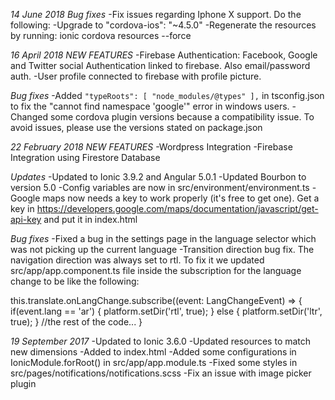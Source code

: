 *14 June 2018*
*Bug fixes*
-Fix issues regarding Iphone X support. Do the following:
  -Upgrade to "cordova-ios": "~4.5.0"
  -Regenerate the resources by running: ionic cordova resources --force 


*16 April 2018*
*NEW FEATURES*
-Firebase Authentication: Facebook, Google and Twitter social Authentication linked to firebase. Also email/password auth.
-User profile connected to firebase with profile picture.

*Bug fixes*
-Added ```"typeRoots": [ "node_modules/@types" ],``` in tsconfig.json to fix the "cannot find namespace 'google'" error in windows users.
-Changed some cordova plugin versions because a compatibility issue. To avoid issues, please use the versions stated on package.json

*22 February 2018*
*NEW FEATURES*
-Wordpress Integration
-Firebase Integration using Firestore Database

*Updates*
-Updated to Ionic 3.9.2 and Angular 5.0.1
-Updated Bourbon to version 5.0
-Config variables are now in src/environment/environment.ts
-Google maps now needs a key to work properly (it's free to get one). Get a key in https://developers.google.com/maps/documentation/javascript/get-api-key and put it in index.html

*Bug fixes*
-Fixed a bug in the settings page in the language selector which was not picking up the current language
-Transition direction bug fix.
  The navigation direction was always set to rtl.
  To fix it we updated src/app/app.component.ts file inside the subscription for the language change to be like the following:

  this.translate.onLangChange.subscribe((event: LangChangeEvent) => {
    if(event.lang == 'ar')
    {
      platform.setDir('rtl', true);
    }
    else
    {
      platform.setDir('ltr', true);
    }
    //the rest of the code...
  }

*19 September 2017*
-Updated to Ionic 3.6.0
-Updated resources to match new dimensions
-Added <script src="build/vendor.js"></script> to index.html
-Added some configurations in IonicModule.forRoot() in src/app/app.module.ts
-Fixed some styles in src/pages/notifications/notifications.scss
-Fix an issue with image picker plugin
